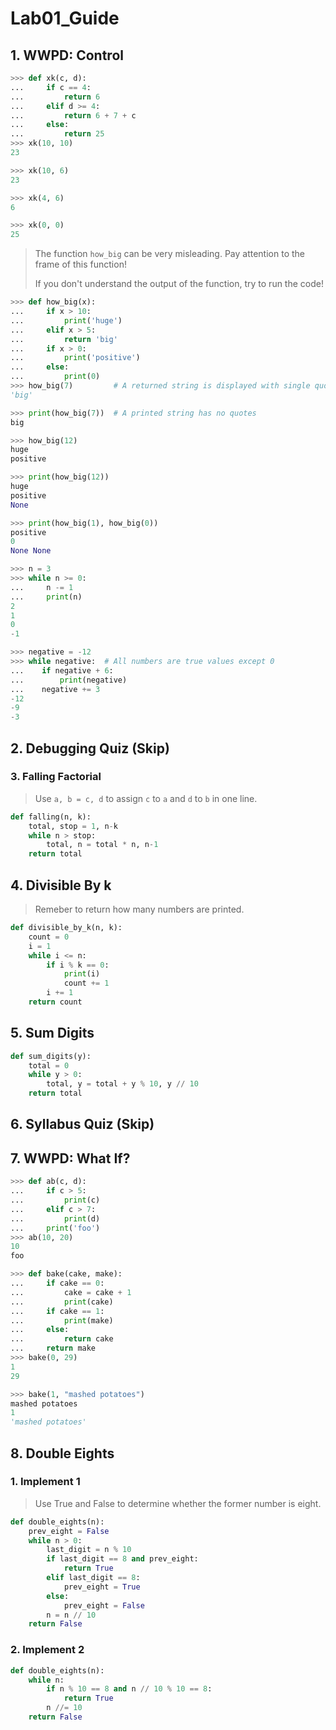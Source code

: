 # Lab01_Guide

## 1. WWPD: Control

```Python
>>> def xk(c, d):
...     if c == 4:
...         return 6
...     elif d >= 4:
...         return 6 + 7 + c
...     else:
...         return 25
>>> xk(10, 10)
23

>>> xk(10, 6)
23

>>> xk(4, 6)
6

>>> xk(0, 0)
25
```

> The function `how_big` can be very misleading. Pay attention to the frame of this function!
> 
> If you don't understand the output of the function, try to run the code!
>

```Python
>>> def how_big(x):
...     if x > 10:
...         print('huge')
...     elif x > 5:
...         return 'big'
...     if x > 0:
...         print('positive')
...     else:
...         print(0)
>>> how_big(7)         # A returned string is displayed with single quotes
'big'

>>> print(how_big(7))  # A printed string has no quotes
big

>>> how_big(12)
huge
positive

>>> print(how_big(12))
huge
positive
None

>>> print(how_big(1), how_big(0))
positive
0
None None
```

```Python
>>> n = 3
>>> while n >= 0:
...     n -= 1
...     print(n)
2
1
0
-1
```

```Python
>>> negative = -12
>>> while negative:  # All numbers are true values except 0
...    if negative + 6:
...        print(negative)
...    negative += 3
-12
-9
-3
```

## 2. Debugging Quiz (Skip)

### 3. Falling Factorial

> Use `a, b = c, d` to assign `c` to `a` and `d` to `b` in one line.
>

```Python
def falling(n, k):
    total, stop = 1, n-k
    while n > stop:
        total, n = total * n, n-1
    return total
```

## 4. Divisible By k

> Remeber to return how many numbers are printed.
>

```Python
def divisible_by_k(n, k):
    count = 0
    i = 1
    while i <= n:
        if i % k == 0:
            print(i)
            count += 1
        i += 1
    return count
```

## 5. Sum Digits

```Python
def sum_digits(y):
    total = 0
    while y > 0:
        total, y = total + y % 10, y // 10
    return total
```

## 6. Syllabus Quiz (Skip)

## 7. WWPD: What If?

```Python
>>> def ab(c, d):
...     if c > 5:
...         print(c)
...     elif c > 7:
...         print(d)
...     print('foo')
>>> ab(10, 20)
10
foo
```

```Python
>>> def bake(cake, make):
...     if cake == 0:
...         cake = cake + 1
...         print(cake)
...     if cake == 1:
...         print(make)
...     else:
...         return cake
...     return make
>>> bake(0, 29)
1
29

>>> bake(1, "mashed potatoes")
mashed potatoes
1
'mashed potatoes'
```

## 8. Double Eights

### 1. Implement 1

> Use True and False to determine whether the former number is eight.
>

```Python
def double_eights(n):
    prev_eight = False
    while n > 0:
        last_digit = n % 10
        if last_digit == 8 and prev_eight:
            return True
        elif last_digit == 8:
            prev_eight = True
        else:
            prev_eight = False
        n = n // 10
    return False
```

### 2. Implement 2

```Python
def double_eights(n):
    while n:
        if n % 10 == 8 and n // 10 % 10 == 8:
            return True
        n //= 10
    return False
```


